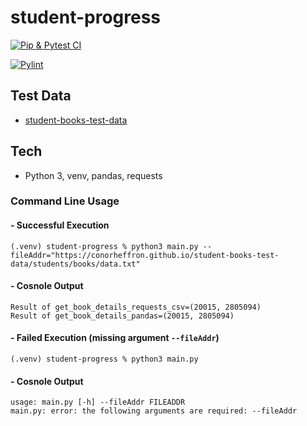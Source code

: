 # student-progress

[![Pip & Pytest CI](https://github.com/conorheffron/student-progress/actions/workflows/python-app.yml/badge.svg)](https://github.com/conorheffron/student-progress/actions/workflows/python-app.yml)

[![Pylint](https://github.com/conorheffron/student-progress/actions/workflows/pylint.yml/badge.svg)](https://github.com/conorheffron/student-progress/actions/workflows/pylint.yml)

## Test Data
 - [student-books-test-data](https://conorheffron.github.io/student-books-test-data/)

## Tech
 - Python 3, venv, pandas, requests

### Command Line Usage
#### - Successful Execution
```shell
(.venv) student-progress % python3 main.py --fileAddr="https://conorheffron.github.io/student-books-test-data/students/books/data.txt"
```
#### - Cosnole Output
 ```shell
 Result of get_book_details_requests_csv=(20015, 2805094)
 Result of get_book_details_pandas=(20015, 2805094)
 ```
#### - Failed Execution (missing argument `--fileAddr`)
```shell
(.venv) student-progress % python3 main.py
```
#### - Cosnole Output
 ```shell
 usage: main.py [-h] --fileAddr FILEADDR
 main.py: error: the following arguments are required: --fileAddr
 ```
